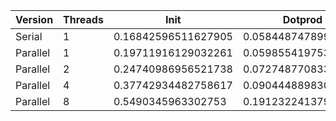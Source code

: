 | Version  | Threads |         Init        |       Dotprod       |         User        |         Sys         |       Elapsed       |      Speedup       |      Efficiency     |
|----------|---------|---------------------|---------------------|---------------------|---------------------|---------------------|--------------------|---------------------|
|  Serial  |    1    | 0.16842596511627905 | 0.05844874789915966 | 0.13506603773584905 | 0.10413000000000004 |  0.2400989010989011 |        1.0         |         1.0         |
| Parallel |    1    | 0.19711916129032261 | 0.05985541975308643 |  0.1666893203883495 | 0.10396039603960396 |  0.272367816091954  | 0.8815244933999156 |  0.8815244933999156 |
| Parallel |    2    | 0.24740986956521738 | 0.07274877083333332 | 0.21667924528301888 | 0.13781730769230768 | 0.17845255474452554 | 1.3454495030493068 |  0.6727247515246534 |
| Parallel |    4    | 0.37742934482758617 | 0.09044488983050845 | 0.36652083333333324 | 0.18706666666666666 | 0.13827450980392159 | 1.7363930737441797 | 0.43409826843604493 |
| Parallel |    8    |  0.5490345963302753 | 0.19123224137931033 |  0.6850727272727273 | 0.26712149532710283 | 0.12148360655737706 | 1.976389308013355  | 0.24704866350166937 |